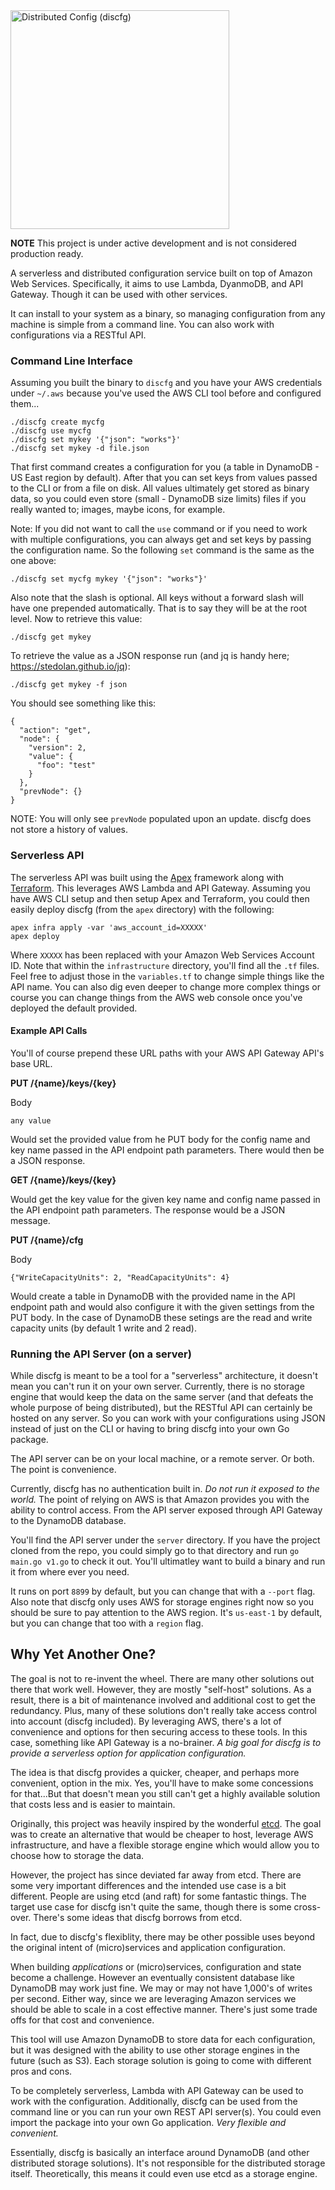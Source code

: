 <img src="https://raw.githubusercontent.com/tmaiaroto/discfg/master/docs/logo.png?a" width="350" align="middle" alt="Distributed Config (discfg)" />

**NOTE** This project is under active development and is not considered production ready.

A serverless and distributed configuration service built on top of Amazon Web Services. Specifically,
it aims to use Lambda, DyanmoDB, and API Gateway. Though it can be used with other services.

It can install to your system as a binary, so managing configuration from any machine is simple from 
a command line. You can also work with configurations via a RESTful API.

### Command Line Interface

Assuming you built the binary to ```discfg``` and you have your AWS credentials under ```~/.aws``` 
because you've used the AWS CLI tool before and configured them...

```
./discfg create mycfg    
./discfg use mycfg    
./discfg set mykey '{"json": "works"}'    
./discfg set mykey -d file.json
```

That first command creates a configuration for you (a table in DynamoDB - US East region by default). 
After that you can set keys from values passed to the CLI or from a file on disk. All values ultimately 
get stored as binary data, so you could even store (small - DynamoDB size limits) files if you really 
wanted to; images, maybe icons, for example.

Note: If you did not want to call the ```use``` command or if you need to work with multiple configurations,
you can always get and set keys by passing the configuration name. So the following ```set``` command is
the same as the one above:

```
./discfg set mycfg mykey '{"json": "works"}'
```

Also note that the slash is optional. All keys without a forward slash will have one prepended automatically. 
That is to say they will be at the root level. Now to retrieve this value:

```
./discfg get mykey
```

To retrieve the value as a JSON response run (and jq is handy here; https://stedolan.github.io/jq):

```
./discfg get mykey -f json
```

You should see something like this:

```
{
  "action": "get",
  "node": {
    "version": 2,
    "value": {
      "foo": "test"
    }
  },
  "prevNode": {}
}
```

NOTE: You will only see ```prevNode``` populated upon an update. discfg does not store a history
of values.

### Serverless API

The serverless API was built using the [Apex](http://apex.run/) framework along with [Terraform](https://www.terraform.io/).
This leverages AWS Lambda and API Gateway. Assuming you have AWS CLI setup and then setup Apex 
and Terraform, you could then easily deploy discfg (from the `apex` directory) with the following:

```
apex infra apply -var 'aws_account_id=XXXXX'
apex deploy
```

Where `XXXXX` has been replaced with your Amazon Web Services Account ID. Note that within the
`infrastructure` directory, you'll find all the `.tf` files. Feel free to adjust those in the
`variables.tf` to change simple things like the API name. You can also dig even deeper to change 
more complex things or course you can change things from the AWS web console once you've deployed
the default provided.

#### Example API Calls

You'll of course prepend these URL paths with your AWS API Gateway API's base URL.

**PUT /{name}/keys/{key}**

Body
```
any value
```

Would set the provided value from he PUT body for the config name and key name passed
in the API endpoint path parameters. There would then be a JSON response.

**GET /{name}/keys/{key}**

Would get the key value for the given key name and config name passed in the API endpoint
path parameters. The response would be a JSON message.


**PUT /{name}/cfg**

Body
```
{"WriteCapacityUnits": 2, "ReadCapacityUnits": 4}
```

Would create a table in DynamoDB with the provided name in the API endpoint path and would
also configure it with the given settings from the PUT body. In the case of DynamoDB these 
setings are the read and write capacity units (by default 1 write and 2 read).


### Running the API Server (on a server)

While discfg is meant to be a tool for a "serverless" architecture, it doesn't mean you can't
run it on your own server. Currently, there is no storage engine that would keep the data on 
the same server (and that defeats the whole purpose of being distributed), but the RESTful API 
can certainly be hosted on any server. So you can work with your configurations using JSON
instead of just on the CLI or having to bring discfg into your own Go package.

The API server can be on your local machine, or a remote server. Or both. The point is convenience.

Currently, discfg has no authentication built in. _Do not run it exposed to the world._ 
The point of relying on AWS is that Amazon provides you with the ability to control access.
From the API server exposed through API Gateway to the DynamoDB database.

You'll find the API server under the `server` directory. If you have the project cloned from
the repo, you could simply go to that directory and run `go main.go v1.go` to check it out.
You'll ultimatley want to build a binary and run it from where ever you need.

It runs on port `8899` by default, but you can change that with a `--port` flag. Also note
that discfg only uses AWS for storage engines right now so you should be sure to pay attention
to the AWS region. It's `us-east-1` by default, but you can change that too with a `region` flag.

## Why Yet Another One?

The goal is not to re-invent the wheel. There are many other solutions out there that work well. 
However, they are mostly "self-host" solutions. As a result, there is a bit of maintenance involved
and additional cost to get the redundancy. Plus, many of these solutions don't really take access 
control into account (discfg included). By leveraging AWS, there's a lot of convenience and options
for then securing access to these tools. In this case, something like API Gateway is a no-brainer. 
_A big goal for discfg is to provide a serverless option for application configuration._

The idea is that discfg provides a quicker, cheaper, and perhaps more convenient, option in the mix. 
Yes, you'll have to make some concessions for that...But that doesn't mean you still can't get 
a highly available solution that costs less and is easier to maintain.

Originally, this project was heavily inspired by the wonderful [etcd](https://github.com/coreos/etcd). 
The goal was to create an alternative that would be cheaper to host, leverage AWS infrastructure, 
and have a flexible storage engine which would allow you to choose how to storage the data. 

However, the project has since deviated far away from etcd. There are some very important 
differences and the intended use case is a bit different. People are using etcd (and raft) 
for some fantastic things. The target use case for discfg isn't quite the same, though there
is some cross-over. There's some ideas that discfg borrows from etcd.

In fact, due to discfg's flexiblity, there may be other possible uses beyond the original intent
of (micro)services and application configuration. 

When building _applications_ or (micro)services, configuration and state become a challenge. 
However an eventually consistent database like DynamoDB may work just fine. We may or may not have 
1,000's of writes per second. Either way, since we are leveraging Amazon services we should be able
to scale in a cost effective manner. There's just some trade offs for that cost and convenience.

This tool will use Amazon DynamoDB to store data for each configuration, but it was designed with the
ability to use other storage engines in the future (such as S3). Each storage solution is going to come
with different pros and cons.

To be completely serverless, Lambda with API Gateway can be used to work with the configuration. 
Additionally, discfg can be used from the command line or you can run your own REST API server(s). 
You could even import the package into your own Go application. _Very flexible and convenient._

Essentially, discfg is basically an interface around DynamoDB (and other distributed storage solutions).
It's not responsible for the distributed storage itself. Theoretically, this means it could even use
etcd as a storage engine.